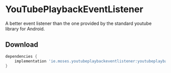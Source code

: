 # YouTubePlaybackEventListener
A better event listener than the one provided by the standard youtube library for Android.

Download
--------

```groovy
dependencies {
    implementation 'ie.moses.youtubeplaybackeventlistener:youtubeplaybackeventlistener:0.1.0'
}
```
